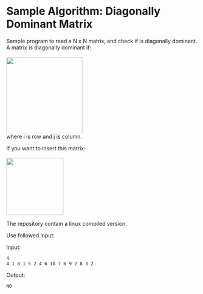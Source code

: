 # Sample Algorithm: Diagonally Dominant Matrix

Sample program to read a N x N matrix, and check if is diagonally dominant. A matrix is diagonally dominant if:</br></br>
<img width=200 src="https://user-images.githubusercontent.com/38412804/118788800-84dc3400-b86a-11eb-984f-57437540ade3.png"></br>
where i is row and j is column.

If you want to insert this matrix:</br></br>
<img width=150 src="https://user-images.githubusercontent.com/38412804/118786786-8b69ac00-b868-11eb-8441-c510b97441ec.png">

The repository contain a linux compiled version.

Use followed input:

Input:

 ``` 
 4
 4 1 8 1 5 2 4 6 10 7 6 9 2 8 3 2
 ```

Output:

 ```
 NO
 ```
